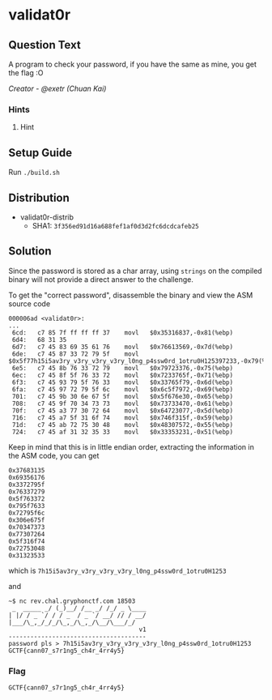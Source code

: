# validat0r

## Question Text

A program to check your password, if you have the same as mine, you get the flag :O

*Creator - @exetr (Chuan Kai)*

### Hints
1. Hint

## Setup Guide

Run `./build.sh`

## Distribution
- validat0r-distrib
    - SHA1: `3f356ed91d16a688fef1af0d3d2fc6dcdcafeb25`

## Solution

Since the password is stored as a char array, using `strings` on the compiled binary will not provide a direct answer to the challenge.

To get the "correct password", disassemble the binary and view the ASM source code

```
000006ad <validat0r>:
...
 6cd:	c7 85 7f ff ff ff 37 	movl   $0x35316837,-0x81(%ebp)
 6d4:	68 31 35 
 6d7:	c7 45 83 69 35 61 76 	movl   $0x76613569,-0x7d(%ebp)
 6de:	c7 45 87 33 72 79 5f 	movl   $0x5f77h15i5av3ry_v3ry_v3ry_v3ry_l0ng_p4ssw0rd_1otru0H125397233,-0x79(%ebp)
 6e5:	c7 45 8b 76 33 72 79 	movl   $0x79723376,-0x75(%ebp)
 6ec:	c7 45 8f 5f 76 33 72 	movl   $0x7233765f,-0x71(%ebp)
 6f3:	c7 45 93 79 5f 76 33 	movl   $0x33765f79,-0x6d(%ebp)
 6fa:	c7 45 97 72 79 5f 6c 	movl   $0x6c5f7972,-0x69(%ebp)
 701:	c7 45 9b 30 6e 67 5f 	movl   $0x5f676e30,-0x65(%ebp)
 708:	c7 45 9f 70 34 73 73 	movl   $0x73733470,-0x61(%ebp)
 70f:	c7 45 a3 77 30 72 64 	movl   $0x64723077,-0x5d(%ebp)
 716:	c7 45 a7 5f 31 6f 74 	movl   $0x746f315f,-0x59(%ebp)
 71d:	c7 45 ab 72 75 30 48 	movl   $0x48307572,-0x55(%ebp)
 724:	c7 45 af 31 32 35 33 	movl   $0x33353231,-0x51(%ebp)
```

Keep in mind that this is in little endian order, extracting the information in the ASM code, you can get

```
0x37683135
0x69356176
0x3372795f
0x76337279
0x5f763372 
0x795f7633 
0x72795f6c
0x306e675f 
0x70347373
0x77307264
0x5f316f74
0x72753048
0x31323533
```

which is `7h15i5av3ry_v3ry_v3ry_v3ry_l0ng_p4ssw0rd_1otru0H1253`

and 

```
~$ nc rev.chal.gryphonctf.com 18503
 _  _____ _/ (_)__/ /__ _/ /_/ _ \____
| |/ / _ `/ / / _  / _ `/ __/ // / __/
|___/\_,_/_/_/\_,_/\_,_/\__/\___/_/
                                    v1
--------------------------------------
password pls > 7h15i5av3ry_v3ry_v3ry_v3ry_l0ng_p4ssw0rd_1otru0H1253
GCTF{cann07_s7r1ng5_ch4r_4rr4y5}
```

### Flag
`GCTF{cann07_s7r1ng5_ch4r_4rr4y5}`